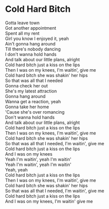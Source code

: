 # Cold Hard Bitch

Gotta leave town  
Got another appointment  
Spent all my rent  
Girl you know I enjoyed it, yeah  
Ain't gonna hang around  
Till there's nobody dancing  
I don't wanna hold hands  
And talk about our little plans, alright  
Cold hard bitch just a kiss on the lips  
Then I was on my knees, I'm waitin', give me  
Cold hard bitch she was shakin' her hips  
So that was all that I needed  
Gonna check her out  
She's my latest attraction  
Gonna hang around  
Wanna get a reaction, yeah  
Gonna take her home  
'Cause she's over romancing  
Don't wanna hold hands  
And talk about our little plans, alright  
Cold hard bitch just a kiss on the lips  
Then I was on my knees, I'm waitin', give me  
Cold hard bitch she was shakin' her hips  
So that was all that I needed, I'm waitin', give me  
Cold hard bitch just a kiss on the lips  
And I was on my knees  
Yeah I'm waitin', yeah I'm waitin'  
Yeah I'm waitin', yeah I'm waitin'  
Yeah, yeah  
Cold hard bitch just a kiss on the lips  
Then I was on my knees, I'm waitin', give me  
Cold hard bitch she was shakin' her hips  
So that was all that I needed, I'm waitin', give me  
Cold hard bitch just a kiss on the lips  
And I was on my knees, I'm waitin' give me

